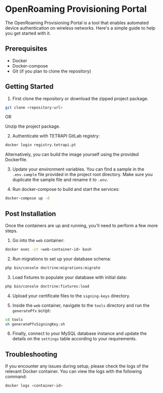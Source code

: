 
# OpenRoaming Provisioning Portal

The OpenRoaming Provisioning Portal is a tool that enables automated device authentication on wireless networks. Here's a simple guide to help you get started with it.

## Prerequisites
- Docker
- Docker-compose
- Git (if you plan to clone the repository)

## Getting Started
1. First clone the repository or download the zipped project package.

```bash
git clone <repository-url>
```

OR

Unzip the project package.

2. Authenticate with TETRAPI GitLab registry:

```bash
docker login registry.tetrapi.pt
```

Alternatively, you can build the image yourself using the provided Dockerfile.

3. Update your environment variables. You can find a sample in the `.env.sample` file provided in the project root directory. Make sure you duplicate the sample file and rename it to `.env`.

4. Run docker-compose to build and start the services:

```bash
docker-compose up -d
```

## Post Installation
Once the containers are up and running, you'll need to perform a few more steps.

1. Go into the `web` container:

```bash
docker exec -it <web-container-id> bash
```

2. Run migrations to set up your database schema:

```bash
php bin/console doctrine:migrations:migrate
```

3. Load fixtures to populate your database with initial data:

```bash
php bin/console doctrine:fixtures:load
```

4. Upload your certificate files to the `signing-keys` directory.

5. Inside the `web` container, navigate to the `tools` directory and run the `generatePfx` script:

```bash
cd tools
sh generatePfxSigningKey.sh
```

6. Finally, connect to your MySQL database instance and update the details on the `settings` table according to your requirements.

## Troubleshooting
If you encounter any issues during setup, please check the logs of the relevant Docker container. You can view the logs with the following command:

```bash
docker logs <container-id>
```

